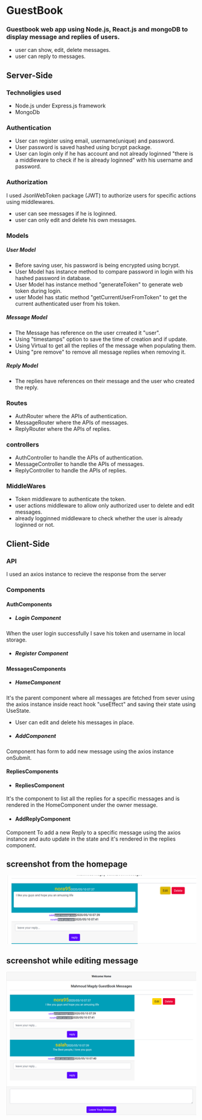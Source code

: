 # GuestBook
### Guestbook web app using Node.js, React.js and mongoDB to display message and replies of users.
- user can show, edit, delete messages.
- user can reply to messages.

## Server-Side
### Technoligies used
- Node.js under Express.js framework
- MongoDb
### Authentication
- User can register using email, username(unique) and password.
- User password is saved hashed using bcrypt package.
- User can login only if he has account and not already loginned "there is a middleware to check if he is already loginned" with his username and password.
### Authorization 
I used JsonWebToken package (JWT) to authorize users for specific actions using middlewares.
- user can see messages if he is loginned.
- user can only edit and delete his own messages.
### Models
##### User Model
- Before saving user, his password is being encrypted using bcrypt.
- User Model has instance method to compare password in login with his hashed password in database.
- User Model has instance method "generateToken" to generate web token during login.
- user Model has static method "getCurrentUserFromToken" to get the current authenticated user from his token.
##### Message Model
- The Message has reference on the user crreated it "user".
- Using "timestamps" option to save the time of creation and if update.
- Using Virtual to get all the replies of the message when populating them.
- Using "pre remove" to remove all message replies when removing it.
##### Reply Model
- The replies have references on their message and the user who created the reply.

### Routes
- AuthRouter where the APIs of authentication.
- MessageRouter where the APIs of messages.
- ReplyRouter where the APIs of replies.

### controllers
- AuthController to handle the APIs of authentication.
- MessageController to handle the APIs of messages.
- ReplyController to handle the APIs of replies.
### MiddleWares
- Token middleware to authenticate the token.
- user actions middleware to allow only authorized user to delete and edit messages.
- already logginned middleware to check whether the user is already loginned or not.

## Client-Side
### API
I used an axios instance to recieve the response from the server
### Components
#### AuthComponents
- ##### Login Component
When the user login successfully I save his token and username in local storage.
- ##### Register Component

#### MessagesComponents
- ##### HomeComponent 
It's the parent component where all messages are fetched from sever using the axios instance inside react hook "useEffect" and saving their state using  UseState.
- User can edit and delete his messages in place.
- ##### AddComponent
Component has form to add new message using the axios instance onSubmit.

#### RepliesComponents
- #### RepliesComponent
It's the component to list all the replies for a specific messages and is rendered in the HomeComponent under the owner message.
- #### AddReplyComponent
Component To add a new Reply to a specific message using the axios instance and auto update in the state and it's rendered in the replies component.

## screenshot from the homepage
![](client-side/public/screenshot1.png)
## screenshot while editing message
![](client-side/public/screenshot2.png)
